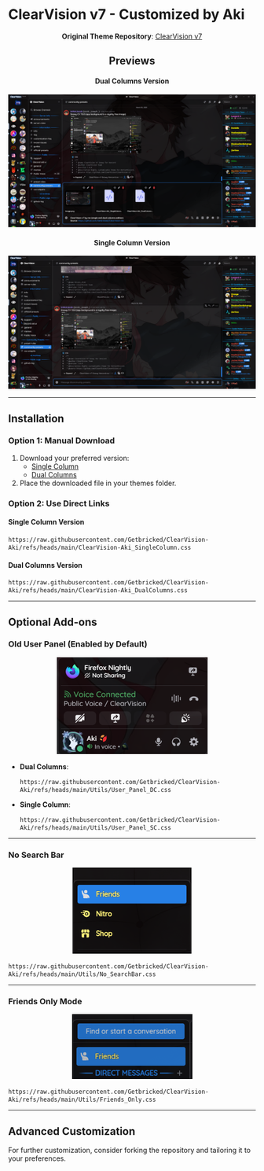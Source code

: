 # ClearVision v7 - Customized by Aki

<div align="center">

**Original Theme Repository**: [ClearVision v7](https://github.com/ClearVision/ClearVision-v7)

## Previews

#### Dual Columns Version

![Dual Columns Preview](Screenshots/DC.png)

#### Single Column Version

![Single Column Preview](Screenshots/SC.png)

</div>

---

## Installation

### Option 1: Manual Download

1. Download your preferred version:
   - [Single Column](https://raw.githubusercontent.com/Getbricked/ClearVision-Aki/refs/heads/main/ClearVision-Aki_SingleColumn.css)
   - [Dual Columns](https://raw.githubusercontent.com/Getbricked/ClearVision-Aki/refs/heads/main/ClearVision-Aki_DualColumns.css)
2. Place the downloaded file in your themes folder.

### Option 2: Use Direct Links

#### Single Column Version

```
https://raw.githubusercontent.com/Getbricked/ClearVision-Aki/refs/heads/main/ClearVision-Aki_SingleColumn.css
```

#### Dual Columns Version

```
https://raw.githubusercontent.com/Getbricked/ClearVision-Aki/refs/heads/main/ClearVision-Aki_DualColumns.css
```

---

## Optional Add-ons

### Old User Panel (Enabled by Default)

<div align="center">

![Old User Panel Preview](Screenshots/UserPanel.png)

</div>

- **Dual Columns**:

  ```
  https://raw.githubusercontent.com/Getbricked/ClearVision-Aki/refs/heads/main/Utils/User_Panel_DC.css
  ```

- **Single Column**:
  ```
  https://raw.githubusercontent.com/Getbricked/ClearVision-Aki/refs/heads/main/Utils/User_Panel_SC.css
  ```

---

### No Search Bar

<div align="center">

![No Search Bar Preview](Screenshots/NoSearchBar.png)

</div>

```
https://raw.githubusercontent.com/Getbricked/ClearVision-Aki/refs/heads/main/Utils/No_SearchBar.css
```

---

### Friends Only Mode

<div align="center">

![Friends Only Mode Preview](Screenshots/FriendsOnly.png)

</div>

```
https://raw.githubusercontent.com/Getbricked/ClearVision-Aki/refs/heads/main/Utils/Friends_Only.css
```

---

## Advanced Customization

For further customization, consider forking the repository and tailoring it to your preferences.
